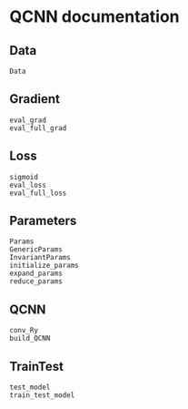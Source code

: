 # QCNN documentation

## Data
```@docs
Data
```

## Gradient
```@docs
eval_grad
eval_full_grad
```

## Loss
```@docs
sigmoid
eval_loss
eval_full_loss
```

## Parameters
```@docs
Params
GenericParams
InvariantParams
initialize_params
expand_params
reduce_params
```

## QCNN
```@docs
conv_Ry
build_QCNN
```

## TrainTest
```@docs
test_model
train_test_model
```